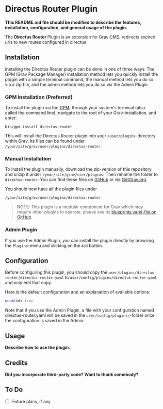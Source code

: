 # Directus Router Plugin

**This README.md file should be modified to describe the features, installation, configuration, and general usage of the plugin.**

The **Directus Router** Plugin is an extension for [Grav CMS](http://github.com/getgrav/grav). redirects expired urls to new routes configured in directus

## Installation

Installing the Directus Router plugin can be done in one of three ways: The GPM (Grav Package Manager) installation method lets you quickly install the plugin with a simple terminal command, the manual method lets you do so via a zip file, and the admin method lets you do so via the Admin Plugin.

### GPM Installation (Preferred)

To install the plugin via the [GPM](http://learn.getgrav.org/advanced/grav-gpm), through your system's terminal (also called the command line), navigate to the root of your Grav-installation, and enter:

    bin/gpm install directus-router

This will install the Directus Router plugin into your `/user/plugins`-directory within Grav. Its files can be found under `/your/site/grav/user/plugins/directus-router`.

### Manual Installation

To install the plugin manually, download the zip-version of this repository and unzip it under `/your/site/grav/user/plugins`. Then rename the folder to `directus-router`. You can find these files on [GitHub](https://github.com//grav-plugin-directus-router) or via [GetGrav.org](http://getgrav.org/downloads/plugins#extras).

You should now have all the plugin files under

    /your/site/grav/user/plugins/directus-router
	
> NOTE: This plugin is a modular component for Grav which may require other plugins to operate, please see its [blueprints.yaml-file on GitHub](https://github.com//grav-plugin-directus-router/blob/master/blueprints.yaml).

### Admin Plugin

If you use the Admin Plugin, you can install the plugin directly by browsing the `Plugins`-menu and clicking on the `Add` button.

## Configuration

Before configuring this plugin, you should copy the `user/plugins/directus-router/directus-router.yaml` to `user/config/plugins/directus-router.yaml` and only edit that copy.

Here is the default configuration and an explanation of available options:

```yaml
enabled: true
```

Note that if you use the Admin Plugin, a file with your configuration named directus-router.yaml will be saved in the `user/config/plugins/`-folder once the configuration is saved in the Admin.

## Usage

**Describe how to use the plugin.**

## Credits

**Did you incorporate third-party code? Want to thank somebody?**

## To Do

- [ ] Future plans, if any

